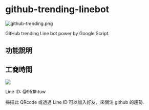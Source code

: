 # github-trending-linebot

![github-trending.png](https://pbs.twimg.com/profile_images/620263843437125632/pklcPmRO_400x400.png)

GitHub trending Line bot power by Google Script.

## 功能說明


## 工商時間

![](https://c7b23f33.ngrok.io/951lhtuw.png)

Line ID: @951lhtuw

掃描此 QRcode 或透過 Line ID 可以加入好友，來關注 github 的趨勢.

